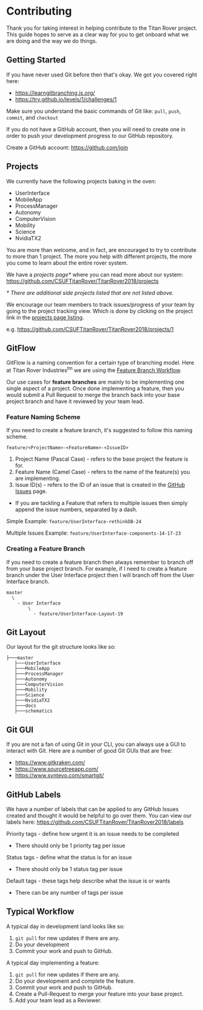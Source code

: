 # Contributing

Thank you for taking interest in helping contribute to the Titan Rover project.
This guide hopes to serve as a clear way for you to get onboard what we are doing
and the way we do things.

## Getting Started

If you have never used Git before then that's okay. We got you covered right
here: 
  - https://learngitbranching.js.org/
  - https://try.github.io/levels/1/challenges/1

Make sure you understand the basic commands of Git
like: `pull`, `push`, `commit`, and `checkout`

If you do not have a GitHub account, then you will need to create one 
in order to push your development progress to our GitHub repository.

Create a GitHub account: https://github.com/join

## Projects

We currently have the following projects baking in the oven:

- UserInterface
- MobileApp
- ProcessManager
- Autonomy
- ComputerVision
- Mobility
- Science
- NvidiaTX2

You are more than welcome, and in fact, are encouraged to try to contribute to more than 1 project. The more you help with different projects,
the more you come to learn about the entire rover system. 

We have a *projects page\** where you can read more about our system: https://github.com/CSUFTitanRover/TitanRover2018/projects

*\* There are additional side projects listed that are not listed above.*

We encourage our team members to track issues/progress of your team by going to the project tracking view. Which is done by clicking on the project link in the [projects page listing](https://github.com/CSUFTitanRover/TitanRover2018/projects).

e.g. https://github.com/CSUFTitanRover/TitanRover2018/projects/1

## GitFlow

GitFlow is a naming convention for a certain type of branching model.
Here at Titan Rover Industries<sup>tm</sup> we are using the [Feature Branch Workflow](https://www.atlassian.com/git/tutorials/comparing-workflows/feature-branch-workflow).

Our use cases for **feature branches** are mainly to be implementing one single aspect of a project. Once done implementing a feature, then you would submit a Pull Request to merge the branch back into your base project branch and have it reviewed by your team lead.

### Feature Naming Scheme

If you need to create a feature branch, it's suggested to follow this naming scheme.

`feature/<ProjectName>-<FeatureName>-<IssueID>`

1. Project Name (Pascal Case) - refers to the base project the feature is for.
2. Feature Name (Camel Case) - refers to the name of the feature(s) you are implementing.
3. Issue ID(s) - refers to the ID of an issue that is created in the [GitHub Issues](https://github.com/CSUFTitanRover/TitanRover2018/issues) page. 
  - If you are tackling a Feature that refers to multiple issues then simply append
  the issue numbers, separated by a dash.

Simple Example: `feature/UserInterface-rethinkDB-24`

Multiple Issues Example: `feature/UserInterface-components-14-17-23`

### Creating a Feature Branch

If you need to create a feature branch then always remember to branch off from your base project branch. For example, if I need to create a feature branch under the User Interface project then I will branch off from the User Interface branch.

```
master
  \
    - User Interface
        \
          - feature/UserInterface-Layout-19
```

## Git Layout

Our layout for the git structure looks like so:
```
├───master
   ├───UserInterface
   ├───MobileApp
   ├───ProcessManager
   ├───Autonomy
   ├───ComputerVision
   ├───Mobility
   ├───Science
   ├───NvidiaTX2
   ├───docs
   ├───schematics
```

## Git GUI

If you are not a fan of using Git in your CLI, you can always use a GUI to interact with Git.
Here are a number of good Git GUIs that are free:

- https://www.gitkraken.com/
- https://www.sourcetreeapp.com/
- https://www.syntevo.com/smartgit/


## GitHub Labels

We have a number of labels that can be applied to any GitHub Issues created and thought it would be helpful to
go over them. You can view our labels here: https://github.com/CSUFTitanRover/TitanRover2018/labels

Priority tags - define how urgent it is an issue needs to be completed

  - There should only be 1 priority tag per issue

Status tags - define what the status is for an issue

  - There should only be 1 status tag per issue

Default tags - these tags help describe what the issue is or wants

  - There can be any number of tags per issue

## Typical Workflow

A typical day in development land looks like so:

1. `git pull` for new updates if there are any.
2. Do your development
3. Commit your work and push to GitHub.

A typical day implementing a feature:

1. `git pull` for new updates if there are any.
2. Do your development and complete the feature.
3. Commit your work and push to GitHub.
4. Create a Pull-Request to merge your feature into your base project.
5. Add your team lead as a Reviewer.











